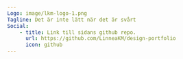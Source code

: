```yaml
---
Logo: image/lkm-logo-1.png
Tagline: Det är inte lätt när det är svårt
Social:
    - title: Link till sidans github repo.
      url: https://github.com/LinneaKM/design-portfolio
      icon: github
---
```


